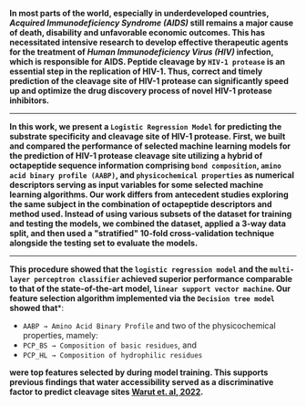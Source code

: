 **In most parts of the world, especially in underdeveloped countries, _Acquired Immunodeficiency Syndrome (AIDS)_ 
still remains a major cause of death, disability and unfavorable economic outcomes. This has necessitated 
intensive research to develop effective therapeutic agents for the treatment of _Human Immunodeficiency Virus 
(HIV)_ infection, which is responsible for AIDS.  Peptide cleavage by `HIV-1 protease` is an essential step in 
the replication of HIV-1. Thus, correct and timely prediction of the cleavage site of HIV-1 protease can 
significantly speed up and optimize the drug discovery process of novel HIV-1 protease inhibitors.**
***
**In this work, we present a `Logistic Regression Model` for predicting the substrate specificity and cleavage 
site of HIV-1 protease. First, we built and compared the performance of selected machine learning models for 
the prediction of HIV-1 protease cleavage site utilizing a hybrid of octapeptide sequence information comprising 
`bond composition`, `amino acid binary profile (AABP)`, and `physicochemical properties` as numerical descriptors 
serving as input variables for some selected machine learning algorithms. Our work differs from antecedent 
studies exploring the same subject in the combination of octapeptide descriptors and method used. Instead of 
using various subsets of the dataset for training and testing the models, we combined the dataset, applied a 
3-way data split, and then used a "stratified" 10-fold cross-validation technique alongside the testing set 
to evaluate the models.**
***
**This procedure showed that the `logistic regression model` and the `multi-layer perceptron classifier` achieved 
superior performance comparable to that of the state-of-the-art model, `linear support vector machine`. Our feature
selection algorithm implemented via the `Decision tree model` showed that***: 
* `AABP → Amino Acid Binary Profile` and two of the physicochemical properties, mamely: 
* `PCP_BS → Composition of basic residues`, and 
* `PCP_HL → Composition of hydrophilic residues` 

**were top features selected by during model training. This supports previous findings that water accessibility served 
as a discriminative factor to predict cleavage sites [Warut et. al, 2022]( https://doi.org/10.1155/2022/8513719).**

